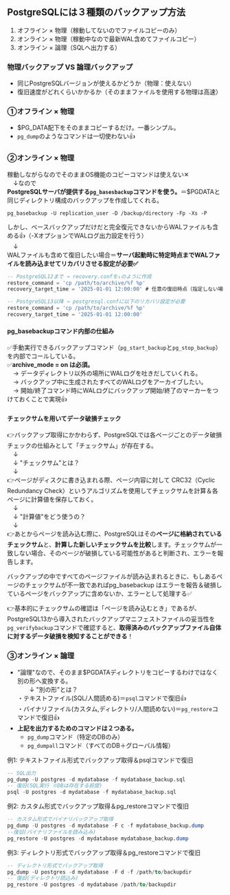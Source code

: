 ## PostgreSQLには３種類のバックアップ方法
1. オフライン × 物理（稼動してないのでファイルコピーのみ）
2. オンライン × 物理（稼動中なので最新WAL含めてファイルコピー）
3. オンライン × 論理（SQLへ出力する）

### 物理バックアップ VS 論理バックアップ
- 同じPostgreSQLバージョンが使えるかどうか（物理：使えない）
- 復旧速度がどれくらいかかるか（そのままファイルを使用する物理は高速）

### ①オフライン × 物理
- $PG_DATA配下をそのままコピーするだけ。一番シンプル。
- `pg_dump`のようなコマンドは一切使わない👍

### ②オンライン × 物理
稼動しながらなのでそのままOS機能のコピーコマンドは使えない✕<br/>
　↓なので<br/>
**PostgreSQLサーバが提供する`pg_basesbackup`コマンドを使う。**＝$PGDATAと同じディレクトリ構成のバックアップを作成してくれる。
```
pg_basebackup -U replication_user -D /backup/directory -Fp -Xs -P
```
しかし、ベースバックアップだけだと完全復元できないからWALファイルも含める👍（-XオプションでWALログ出力設定を行う）<br/>
　↓<br/>
WALファイルも含めて復旧したい場合＝**サーバ起動時に特定時点までWALファイルを読み込ませてリカバリさせる設定が必要✅**
```sql
-- PostgreSQL12まで → recovery.confを↓のように作成
restore_command = 'cp /path/to/archive/%f %p'
recovery_target_time = '2025-01-01 12:00:00' # 任意の復旧時点（指定しない場合、最後のWALまで適用）

-- PostgreSQL13以降 → postgresql.confに以下のリカバリ設定が必要
restore_command = 'cp /path/to/archive/%f %p'
recovery_target_time = '2025-01-01 12:00:00'
```

#### pg_basebackupコマンド内部の仕組み
✅手動実行できるバックアップコマンド（`pg_start_backup`と`pg_stop_backup`）を内部でコールしている。<br/>
✅**archive_mode = on は必須。**<br/>
　→ データディレクトリ以外の場所にWALログを吐きだしていくれる。<br/>
　→ バックアップ中に生成されたすべてのWALログをアーカイブしたい。<br/>
　→ 開始/終了コマンド時にWALログにバックアップ開始/終了のマーカーをつけておくことで実現👍

#### チェックサムを用いてデータ破損チェック
👉バックアップ取得にかかわらず、PostgreSQLでは各ページごとのデータ破損チェックの仕組みとして「チェックサム」が存在する。<br/>
　↓<br/>
　↓ "チェックサム"とは？<br/>
　↓<br/>
👉ページがディスクに書き込まれる際、ページ内容に対して CRC32（Cyclic Redundancy Check）というアルゴリズムを使用してチェックサムを計算＆各ページに計算値を保存しておく。<br/>
　↓<br/>
　↓ "計算値"をどう使うの？<br/>
　↓<br/>
👉あとからページを読み込む際に、PostgreSQLはその**ページに格納されているチェックサム**と、**計算した新しいチェックサムを比較**します。チェックサムが一致しない場合、そのページが破損している可能性があると判断され、エラーを報告します。

バックアップの中ですべてのページファイルが読み込まれるときに、もしあるページのチェックサムが不一致であればpg_basebackup はエラーを報告＆破損しているページをバックアップに含めないか、エラーとして処理する✅

👉基本的にチェックサムの確認は「ページを読み込むとき」であるが、PostgreSQL13から導入されたバックアップマニフェストファイルの妥当性を`pg_verifybackup`コマンドで確認すると、**取得済みのバックアップファイル自体に対するデータ破損を検知することができる**！

### ③オンライン × 論理
- "論理"なので、そのまま$PGDATAディレクトリをコピーするわけではなく別の形へ変換する。<br/>
　　↓ "別の形"とは？<br/>
  ・テキストファイル(SQL/人間読める)＝`psql`コマンドで復旧👍<br/>
  ・バイナリファイル(カスタム,ディレクトリ/人間読めない)＝`pg_restore`コマンドで復旧👍
- **上記を出力するためのコマンドは２つある。**
  - `pg_dump`コマンド（特定のDBのみ）
  - `pg_dumpall`コマンド（すべてのDB＋グローバル情報）

例1: テキストファイル形式でバックアップ取得＆psqlコマンドで復旧
```sql
-- SQL出力
pg_dump -U postgres -d mydatabase -f mydatabase_backup.sql
-- 復旧(SQL実行 ※DBは存在する前提)
psql -U postgres -d mydatabase -f mydatabase_backup.sql
```

例2: カスタム形式でバックアップ取得＆pg_restoreコマンドで復旧
```sql
-- カスタム形式でバイナリバックアップ取得
pg_dump -U postgres -d mydatabase -F c -f mydatabase_backup.dump
--復旧(バイナリファイルを読み込み)
pg_restore -U postgres -d mydatabase mydatabase_backup.dump
```

例3: ディレクトリ形式でバックアップ取得＆pg_restoreコマンドで復旧
```sql
-- ディレクトリ形式でバックアップ取得
pg_dump -U postgres -d mydatabase -F d -f /path/to/backupdir
-- 復旧(ディレクトリ読込み)
pg_restore -U postgres -d mydatabase /path/to/backupdir
```
